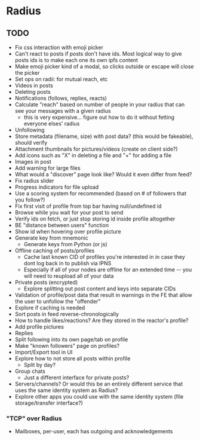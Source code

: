 # Radius

## TODO
- Fix css interaction with emoji picker
- Can't react to posts if posts don't have ids. Most logical way to give posts ids is to make each one its own ipfs content
- Make emoji picker kind of a modal, so clicks outside or escape will close the picker
- Set ops on radii: for mutual reach, etc
- Videos in posts
- Deleting posts
- Notifications (follows, replies, reacts)
- Calculate "reach" based on number of people in your radius that can see your messages with a given radius
  - this is very expensive... figure out how to do it without fetting everyone elses' radius
- Unfollowing
- Store metadata (filename, size) with post data? (this would be fakeable), should verify
- Attachment thumbnails for pictures/videos (create on client side?)
- Add icons such as "X" in deleting a file and "+" for adding a file
- Images in post
- Add warning for large files
- What would a "discover" page look like? Would it even differ from feed?
- Fix radius slider
- Progress indicators for file upload
- Use a scoring system for recommended (based on # of followers that you follow?)
- Fix first visit of profile from top bar having null/undefined id
- Browse while you wait for your post to send
- Verify ids on fetch, or just stop storing id inside profile altogether
- BE "distance between users" function
- Show id when hovering over profile picture
- Generate key from mnemonic
  - Generate keys from Python (or js)
- Offline caching of posts/profiles
  - Cache last known CID of profiles you're interested in in case they dont log back in to publish via IPNS
  - Especially if all of your nodes are offline for an extended time -- you will need to reupload all of your data
- Private posts (encrypted)
  - Explore splitting out post content and keys into separate CIDs
- Validation of profile/post data that result in warnings in the FE that allow the user to unfollow the "offender"
- Explore if caching is needed
- Sort posts in feed reverse-chronologically
- How to handle likes/reactions? Are they stored in the reactor's profile?
- Add profile pictures
- Replies
- Split following into its own page/tab on profile
- Make "known followers" page on profiles?
- Import/Export tool in UI
- Explore how to not store all posts within profile
  - Split by day?
- Group chats
  - Just a different interface for private posts?
- Servers/channels? Or would this be an entirely different service that uses the same identity system as Radius?
- Explore other apps you could use with the same identity system (file storage/transfer interface?)

### "TCP" over Radius
- Mailboxes, per-user, each has outgoing and acknowledgements
